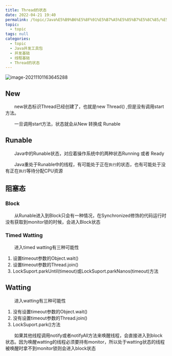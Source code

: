 ```yaml
---
title: Thread的状态
date: 2022-04-21 19:40
permalink: /topic/Java%E5%B9%B6%E5%8F%91%E5%B7%A5%E5%85%B7%E5%8C%85/%E5%B9%B6%E5%8F%91%E5%9F%BA%E7%A1%80/%E7%BA%BF%E7%A8%8B%E5%9F%BA%E7%A1%80/Thread%E7%9A%84%E7%8A%B6%E6%80%81
topic: 
  - topic
tags: null
categories: 
  - topic
  - Java并发工具包
  - 并发基础
  - 线程基础
  - Thread的状态
---
```

![image-20211101163645288](https://image.ztianzeng.com/uPic/image-20211101163645288.png)

## New

　　new状态标识Thread已经创建了，也就是new Thread() ,但是没有调用start方法。

　　一旦调用start方法，状态就会从New 转换成 Runable

## Runable

　　Java中的Runable状态，对应着操作系统中的两种状态Running 或者 Ready

　　Java重处于Runable中的线程，有可能处于正在`执行`的状态，也有可能处于没有正在`执行`等待分配CPU资源

## 阻塞态

### Block

　　从Runable进入到Block只会有一种情况，在Synchronized修饰的代码运行时没有获取到monitor锁的时候，会进入Block状态

### Timed Watting

　　进入timed watting有三种可能性

1. 设置timeout参数的Object.wait()
2. 设置timeout参数的Thread.join()
3. LockSuport.parkUntil(timeout)或LockSuport.parkNanos(timeout)方法

## Watting

　　进入watting有三种可能性

1. 没有设置timeout参数的Object.wait()
2. 没有设置timeout参数的Thread.join()
3. LockSuport.park()方法

　　如果其他线程调用notify或者notifyAll方法来唤醒线程，会直接进入到block状态。因为唤醒watting的线程必须要持有monitor，所以处于watting状态的线程被唤醒时拿不到monitor锁则会进入block状态
